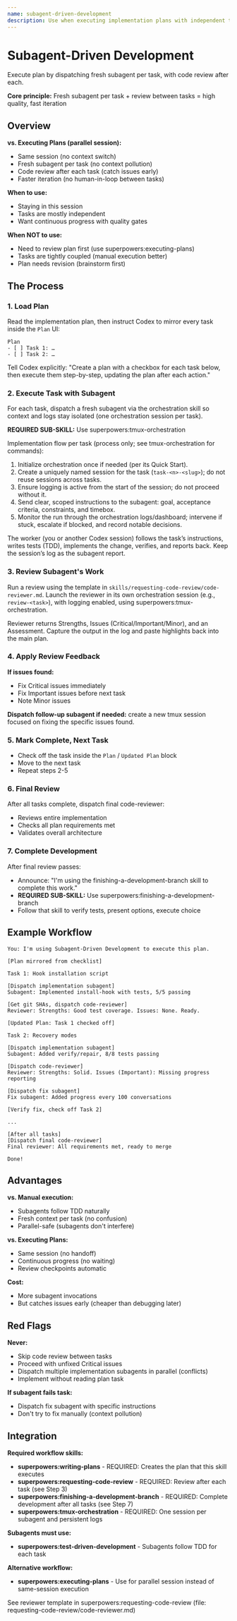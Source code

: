```yaml
---
name: subagent-driven-development
description: Use when executing implementation plans with independent tasks in the current session - dispatches fresh subagent for each task with code review between tasks, enabling fast iteration with quality gates
---
```


# Subagent-Driven Development

Execute plan by dispatching fresh subagent per task, with code review after each.

**Core principle:** Fresh subagent per task + review between tasks = high quality, fast iteration

## Overview

**vs. Executing Plans (parallel session):**
- Same session (no context switch)
- Fresh subagent per task (no context pollution)
- Code review after each task (catch issues early)
- Faster iteration (no human-in-loop between tasks)

**When to use:**
- Staying in this session
- Tasks are mostly independent
- Want continuous progress with quality gates

**When NOT to use:**
- Need to review plan first (use superpowers:executing-plans)
- Tasks are tightly coupled (manual execution better)
- Plan needs revision (brainstorm first)

## The Process

### 1. Load Plan

Read the implementation plan, then instruct Codex to mirror every task inside the `Plan` UI:

```
Plan
- [ ] Task 1: …
- [ ] Task 2: …
```

Tell Codex explicitly: "Create a plan with a checkbox for each task below, then execute them step-by-step, updating the plan after each action."

### 2. Execute Task with Subagent

For each task, dispatch a fresh subagent via the orchestration skill so context and logs stay isolated (one orchestration session per task).

**REQUIRED SUB-SKILL:** Use superpowers:tmux-orchestration

Implementation flow per task (process only; see tmux-orchestration for commands):
1. Initialize orchestration once if needed (per its Quick Start).
2. Create a uniquely named session for the task (`task-<n>-<slug>`); do not reuse sessions across tasks.
3. Ensure logging is active from the start of the session; do not proceed without it.
4. Send clear, scoped instructions to the subagent: goal, acceptance criteria, constraints, and timebox.
5. Monitor the run through the orchestration logs/dashboard; intervene if stuck, escalate if blocked, and record notable decisions.

The worker (you or another Codex session) follows the task’s instructions, writes tests (TDD), implements the change, verifies, and reports back. Keep the session’s log as the subagent report.

### 3. Review Subagent's Work

Run a review using the template in `skills/requesting-code-review/code-reviewer.md`. Launch the reviewer in its own orchestration session (e.g., `review-<task>`), with logging enabled, using superpowers:tmux-orchestration.

Reviewer returns Strengths, Issues (Critical/Important/Minor), and an Assessment. Capture the output in the log and paste highlights back into the main plan.

### 4. Apply Review Feedback

**If issues found:**
- Fix Critical issues immediately
- Fix Important issues before next task
- Note Minor issues

**Dispatch follow-up subagent if needed:** create a new tmux session focused on fixing the specific issues found.

### 5. Mark Complete, Next Task

- Check off the task inside the `Plan` / `Updated Plan` block
- Move to the next task
- Repeat steps 2-5

### 6. Final Review

After all tasks complete, dispatch final code-reviewer:
- Reviews entire implementation
- Checks all plan requirements met
- Validates overall architecture

### 7. Complete Development

After final review passes:
- Announce: "I'm using the finishing-a-development-branch skill to complete this work."
- **REQUIRED SUB-SKILL:** Use superpowers:finishing-a-development-branch
- Follow that skill to verify tests, present options, execute choice

## Example Workflow

```
You: I'm using Subagent-Driven Development to execute this plan.

[Plan mirrored from checklist]

Task 1: Hook installation script

[Dispatch implementation subagent]
Subagent: Implemented install-hook with tests, 5/5 passing

[Get git SHAs, dispatch code-reviewer]
Reviewer: Strengths: Good test coverage. Issues: None. Ready.

[Updated Plan: Task 1 checked off]

Task 2: Recovery modes

[Dispatch implementation subagent]
Subagent: Added verify/repair, 8/8 tests passing

[Dispatch code-reviewer]
Reviewer: Strengths: Solid. Issues (Important): Missing progress reporting

[Dispatch fix subagent]
Fix subagent: Added progress every 100 conversations

[Verify fix, check off Task 2]

...

[After all tasks]
[Dispatch final code-reviewer]
Final reviewer: All requirements met, ready to merge

Done!
```

## Advantages

**vs. Manual execution:**
- Subagents follow TDD naturally
- Fresh context per task (no confusion)
- Parallel-safe (subagents don't interfere)

**vs. Executing Plans:**
- Same session (no handoff)
- Continuous progress (no waiting)
- Review checkpoints automatic

**Cost:**
- More subagent invocations
- But catches issues early (cheaper than debugging later)

## Red Flags

**Never:**
- Skip code review between tasks
- Proceed with unfixed Critical issues
- Dispatch multiple implementation subagents in parallel (conflicts)
- Implement without reading plan task

**If subagent fails task:**
- Dispatch fix subagent with specific instructions
- Don't try to fix manually (context pollution)

## Integration

**Required workflow skills:**
- **superpowers:writing-plans** - REQUIRED: Creates the plan that this skill executes
- **superpowers:requesting-code-review** - REQUIRED: Review after each task (see Step 3)
- **superpowers:finishing-a-development-branch** - REQUIRED: Complete development after all tasks (see Step 7)
- **superpowers:tmux-orchestration** - REQUIRED: One session per subagent and persistent logs

**Subagents must use:**
- **superpowers:test-driven-development** - Subagents follow TDD for each task

**Alternative workflow:**
- **superpowers:executing-plans** - Use for parallel session instead of same-session execution

See reviewer template in superpowers:requesting-code-review (file: requesting-code-review/code-reviewer.md)
